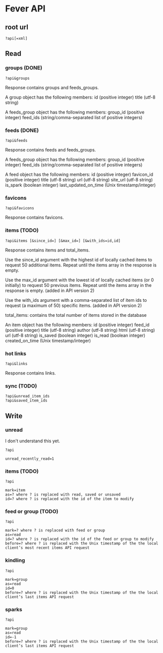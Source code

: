 # Fever API

## root url

	?api[=xml]

## Read

### groups (DONE)

	?api&groups

Response contains groups and feeds_groups.

A group object has the following members:
id (positive integer)
title (utf-8 string)

A feeds_group object has the following members:
group_id (positive integer)
feed_ids (string/comma-separated list of positive integers)


### feeds (DONE)

	?api&feeds

Response contains feeds and feeds_groups.

A feeds_group object has the following members:
group_id (positive integer)
feed_ids (string/comma-separated list of positive integers)

A feed object has the following members:
id (positive integer)
favicon_id (positive integer)
title (utf-8 string)
url (utf-8 string)
site_url (utf-8 string)
is_spark (boolean integer)
last_updated_on_time (Unix timestamp/integer)

### favicons

	?api&favicons

Response contains favicons.

### items (TODO)

	?api&items [&since_id=] [&max_id=] [&with_ids=id,id]

Response contains items and total_items.


Use the since_id argument with the highest id of locally cached items to request 50 additional items. Repeat until the items array in the response is empty.

Use the max_id argument with the lowest id of locally cached items (or 0 initially) to request 50 previous items. Repeat until the items array in the response is empty. (added in API version 2)

Use the with_ids argument with a comma-separated list of item ids to request (a maximum of 50) specific items. (added in API version 2)


total_items: contains the total number of items stored in the database

An item object has the following members:
id (positive integer)
feed_id (positive integer)
title (utf-8 string)
author (utf-8 string)
html (utf-8 string)
url (utf-8 string)
is_saved (boolean integer)
is_read (boolean integer)
created_on_time (Unix timestamp/integer)


### hot links

	?api&links

Response contains links.

### sync (TODO)

	?api&unread_item_ids
	?api&saved_item_ids


## Write

### unread

I don't understand this yet.

	?api

	unread_recently_read=1


### items (TODO)

	?api

	mark=item
	as=? where ? is replaced with read, saved or unsaved
	id=? where ? is replaced with the id of the item to modify


### feed or group (TODO)

	?api

	mark=? where ? is replaced with feed or group
	as=read
	id=? where ? is replaced with the id of the feed or group to modify
	before=? where ? is replaced with the Unix timestamp of the the local client’s most recent items API request


### kindling

	?api

	mark=group
	as=read
	id=0
	before=? where ? is replaced with the Unix timestamp of the the local client’s last items API request


### sparks

	?api

	mark=group
	as=read
	id=-1
	before=? where ? is replaced with the Unix timestamp of the the local client’s last items API request
